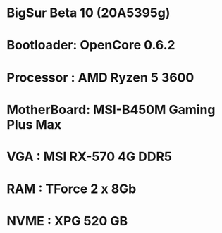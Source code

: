 # BigSur Beta 10 (20A5395g)
 # Bootloader: OpenCore 0.6.2
 # Processor : AMD Ryzen 5 3600
 # MotherBoard: MSI-B450M Gaming Plus Max
 # VGA : MSI RX-570 4G DDR5
 # RAM : TForce 2 x 8Gb
 # NVME : XPG 520 GB
